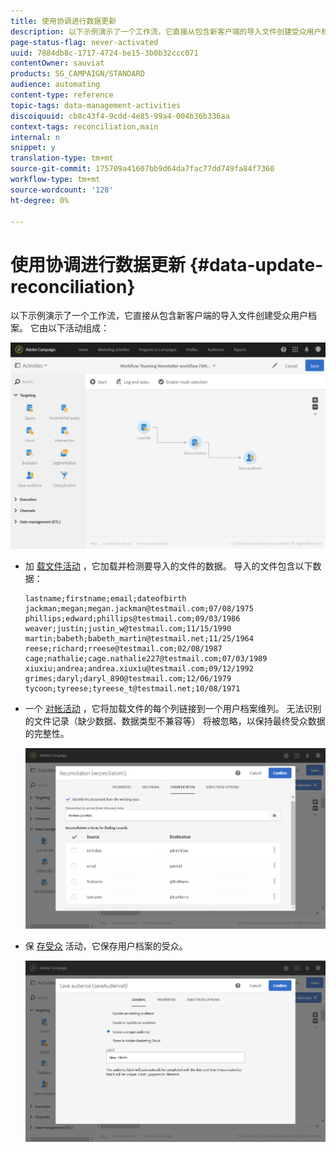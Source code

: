 ```yaml
---
title: 使用协调进行数据更新
description: 以下示例演示了一个工作流，它直接从包含新客户端的导入文件创建受众用户档案。
page-status-flag: never-activated
uuid: 7884db8c-1717-4724-be15-3b0b32ccc071
contentOwner: sauviat
products: SG_CAMPAIGN/STANDARD
audience: automating
content-type: reference
topic-tags: data-management-activities
discoiquuid: cb8c43f4-9cdd-4e85-99a4-004b36b336aa
context-tags: reconciliation,main
internal: n
snippet: y
translation-type: tm+mt
source-git-commit: 175709a41607bb9d64da7fac77dd749fa84f7360
workflow-type: tm+mt
source-wordcount: '128'
ht-degree: 0%

---
```



# 使用协调进行数据更新 {#data-update-reconciliation}

以下示例演示了一个工作流，它直接从包含新客户端的导入文件创建受众用户档案。 它由以下活动组成：

![](assets/identification_example2.png)

* 加 [载文件活动](../../automating/using/load-file.md) ，它加载并检测要导入的文件的数据。 导入的文件包含以下数据：

   ```
   lastname;firstname;email;dateofbirth
   jackman;megan;megan.jackman@testmail.com;07/08/1975
   phillips;edward;phillips@testmail.com;09/03/1986
   weaver;justin;justin_w@testmail.com;11/15/1990
   martin;babeth;babeth_martin@testmail.net;11/25/1964
   reese;richard;rreese@testmail.com;02/08/1987
   cage;nathalie;cage.nathalie227@testmail.com;07/03/1989
   xiuxiu;andrea;andrea.xiuxiu@testmail.com;09/12/1992
   grimes;daryl;daryl_890@testmail.com;12/06/1979
   tycoon;tyreese;tyreese_t@testmail.net;10/08/1971
   ```

* 一个 [对帐活动](../../automating/using/reconciliation.md) ，它将加载文件的每个列链接到一个用户档案维列。 无法识别的文件记录（缺少数据、数据类型不兼容等） 将被忽略，以保持最终受众数据的完整性。

   ![](assets/identification_example1.png)

* 保 [存受众](../../automating/using/save-audience.md) 活动，它保存用户档案的受众。

   ![](assets/identification_example3.png)
